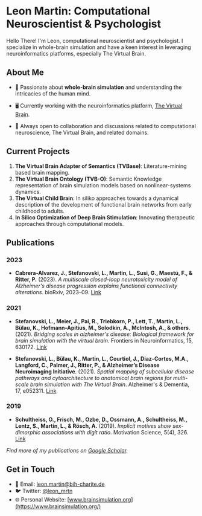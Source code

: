 # Leon Martin: Computational Neuroscientist & Psychologist

Hello There! I'm Leon, computational neuroscientist and psychologist. I specialize in whole-brain simulation and have a keen interest in leveraging neuroinformatics platforms, especially The Virtual Brain.

## About Me

- 🧠 Passionate about **whole-brain simulation** and understanding the intricacies of the human mind.
  
- 🖥 Currently working with the neuroinformatics platform, [The Virtual Brain](https://www.thevirtualbrain.org/).
  
- 🤝 Always open to collaboration and discussions related to computational neuroscience, The Virtual Brain, and related domains.

## Current Projects

1. **The Virtual Brain Adapter of Semantics (TVBase)**: Literature-mining based brain mapping.
2. **The Virtual Brain Ontology (TVB-O)**: Semantic Knowledge representation of brain simulation models based on nonlinear-systems dynamics.
3. **The Virtual Child Brain**: In siliko approaches towards a dynamical description of the development of functional brain networks from early childhood to adults.
4. **In Silico Optimization of Deep Brain Stimulation**: Innovating therapeutic approaches through computational models.

## Publications

### 2023

- **Cabrera-Alvarez, J., Stefanovski, L., Martin, L., Susi, G., Maestú, F., & Ritter, P.** (2023). *A multiscale closed-loop neurotoxicity model of Alzheimer's disease progression explains functional connectivity alterations*. bioRxiv, 2023–09. [Link](#)

### 2021

- **Stefanovski, L., Meier, J., Pai, R., Triebkorn, P., Lett, T., Martin, L., Bülau, K., Hofmann-Apitius, M., Solodkin, A., McIntosh, A., & others**. (2021). *Bridging scales in alzheimer's disease: Biological framework for brain simulation with the virtual brain*. Frontiers in Neuroinformatics, 15, 630172. [Link](#)

- **Stefanovski, L., Bülau, K., Martin, L., Courtiol, J., Diaz-Cortes, M.A., Langford, C., Palmer, J., Ritter, P., & Alzheimer’s Disease Neuroimaging Initiative**. (2021). *Spatial mapping of subcellular disease pathways and cytoarchitecture to anatomical brain regions for multi-scale brain simulation with The Virtual Brain*. Alzheimer's & Dementia, 17, e052311. [Link](#)

### 2019

- **Schultheiss, O., Frisch, M., Ozbe, D., Ossmann, A., Schultheiss, M., Lentz, S., Martin, L., & Rösch, A.** (2019). *Implicit motives show sex-dimorphic associations with digit ratio*. Motivation Science, 5(4), 326. [Link](#)



*Find more of my publications on [Google Scholar](https://scholar.google.com/citations?user=u2lL5j8AAAAJ&hl=en).*

## Get in Touch

- 📧 Email: leon.martin@bih-charite.de
- 🐦 Twitter: [@leon_mrtn](https://twitter.com/leon_mrtn)
- 🌐 Personal Website: [www.brainsimulation.org](https://www.brainsimulation.org/)

